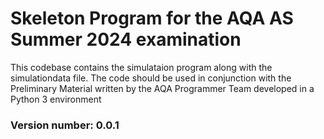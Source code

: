 # Skeleton Program for the AQA AS Summer 2024 examination
This codebase contains the simulataion program along with the simulationdata file. 
The code should be used in conjunction with the Preliminary Material
written by the AQA Programmer Team
developed in a Python 3 environment

### Version number: 0.0.1